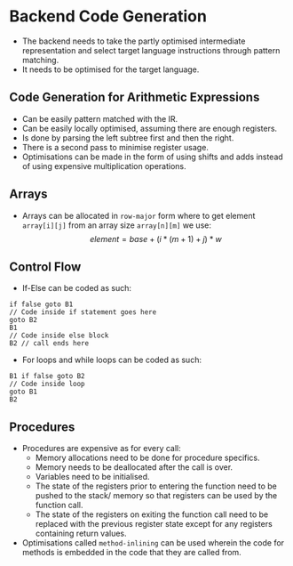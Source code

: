 # Backend Code Generation 
* The backend needs to take the partly optimised intermediate representation and select target language instructions through pattern matching.
* It needs to be optimised for the target language.

## Code Generation for Arithmetic Expressions
* Can be easily pattern matched with the IR.
* Can be easily locally optimised, assuming there are enough registers.
* Is done by parsing the left subtree first and then the right.
* There is a second pass to minimise register usage.
* Optimisations can be made in the form of using shifts and adds instead of using expensive multiplication operations.
## Arrays
* Arrays can be allocated in `row-major` form where to get element `array[i][j]` from an array size `array[n][m]` we use:
$$
element = base + (i*(m+1)+j)*w
$$

## Control Flow
* If-Else can be coded as such:
```
if false goto B1
// Code inside if statement goes here
goto B2
B1
// Code inside else block
B2 // call ends here
```
* For loops and while loops can be coded as such:
```
B1 if false goto B2
// Code inside loop
goto B1
B2
```
## Procedures
* Procedures are expensive as for every call:
	* Memory allocations need to be done for procedure specifics.
	* Memory needs to be deallocated after the call is over.
	* Variables need to be initialised.
	* The state of the registers prior to entering the function need to be pushed to the stack/ memory so that registers can be used by the function call.
	* The state of the registers on exiting the function call need to be replaced with the previous register state except for any registers containing return values.
* Optimisations called `method-inlining` can be used wherein the code for methods is embedded in the code that they are called from.